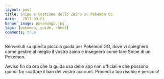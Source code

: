 ```yaml
---
layout: post
title: Snipe e Gestione dello Zaino su Pokemon Go
date:   2017-03-01
banner_image: pokemongo.jpg
tags: [pokemon, guide, cheat]
comments: true
---
```


Benvenuti su questa piccola guida per Pokemon GO, dove vi spiegherò come gestire al meglio il vostro zaino e insegnerò come fare Snipe di un Pokemon.

Avviso fin da ora che la guida usa delle app non ufficiali e che possono quindi far scattare il ban del vostro account. Procedi a tuo rischio e pericolo!
